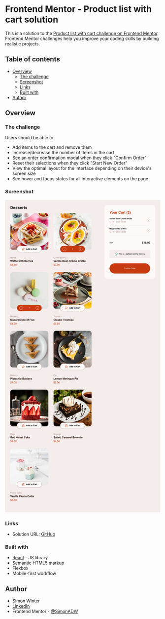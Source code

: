 # Frontend Mentor - Product list with cart solution

This is a solution to the [Product list with cart challenge on Frontend Mentor](https://www.frontendmentor.io/challenges/product-list-with-cart-5MmqLVAp_d). Frontend Mentor challenges help you improve your coding skills by building realistic projects. 

## Table of contents

- [Overview](#overview)
  - [The challenge](#the-challenge)
  - [Screenshot](#screenshot)
  - [Links](#links)
  - [Built with](#built-with)  
- [Author](#author)


## Overview

### The challenge

Users should be able to:

- Add items to the cart and remove them
- Increase/decrease the number of items in the cart
- See an order confirmation modal when they click "Confirm Order"
- Reset their selections when they click "Start New Order"
- View the optimal layout for the interface depending on their device's screen size
- See hover and focus states for all interactive elements on the page

### Screenshot

![](./src/assets/images/screenshot-dessert-store.png)

### Links

- Solution URL: [GitHub](https://github.com/SimonADW/240807-challenge-react-ts-dessert-store)
<!-- - Live Site URL: [Netlify](https://your-live-site-url.com) -->

### Built with

- [React](https://reactjs.org/) - JS library
- Semantic HTML5 markup
- Flexbox
- Mobile-first workflow

## Author

- Simon Winter 
- [LinkedIn](https://www.linkedin.com/feed/)
- Frontend Mentor - [@SimonADW](https://www.frontendmentor.io/profile/SimonADW)

